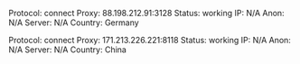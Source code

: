 Protocol: connect
Proxy: 88.198.212.91:3128
Status: working
IP: N/A
Anon: N/A
Server: N/A
Country: Germany

Protocol: connect
Proxy: 171.213.226.221:8118
Status: working
IP: N/A
Anon: N/A
Server: N/A
Country: China

